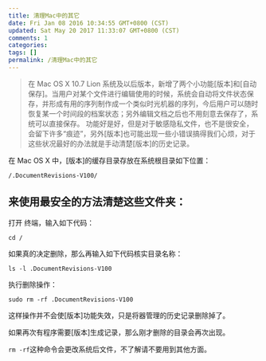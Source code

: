 ```yaml
---
title: 清理Mac中的其它
date: Fri Jan 08 2016 10:34:55 GMT+0800 (CST)
updated: Sat May 20 2017 11:33:07 GMT+0800 (CST)
comments: 1
categories:
tags: []
permalink: /清理Mac中的其它
---
```


> 在 Mac OS X 10.7 Lion 系统及以后版本，新增了两个小功能[版本]和[自动保存]。当用户对某个文件进行编辑使用的时候，系统会自动将文件状态保存，并形成有用的序列制作成一个类似时光机器的序列，今后用户可以随时恢复某一个时间段的档案状态；另外编辑文档之后也不用刻意去保存了，系统可以直接保存。
> 功能好是好，但是对于敏感隐私文件，也不是很安全，会留下许多“痕迹”，另外[版本]也可能出现一些小错误搞得我们心烦，对于这些状况最好的办法就是手动清楚[版本]的历史记录。

<!-- more -->

在 Mac OS X 中，[版本]的缓存目录存放在系统根目录如下位置：

```
/.DocumentRevisions-V100/
```

## 来使用最安全的方法清楚这些文件夹：

打开 终端，输入如下代码：

```
cd /
```

如果真的决定删除，那么再输入如下代码核实目录名称：

```
ls -l .DocumentRevisions-V100
```

执行删除操作：

```
sudo rm -rf .DocumentRevisions-V100
```

这样操作并不会使[版本]功能失效，只是将器管理的历史记录删除掉了。

如果再次有程序需要[版本]生成记录，那么刚才删除的目录会再次出现。

`rm -rf`这种命令会更改系统后文件，不了解请不要用到其他方面。
